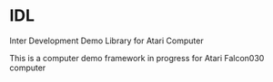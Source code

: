# IDL
Inter Development Demo Library for Atari Computer

This is a computer demo framework in progress for Atari Falcon030 computer
